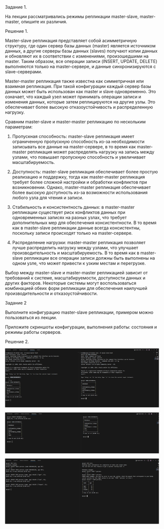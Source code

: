 Задание 1.

На лекции рассматривались режимы репликации master-slave, master-master, опишите их различия.

Решение 1.

Master-slave репликация представляет собой асимметричную структуру, где один сервер базы данных (master) является источником данных, а другие серверы базы данных (slaves) получают копии данных и обновляют их в соответствии с изменениями, произошедшими на master. Таким образом, все операции записи (INSERT, UPDATE, DELETE) выполняются только на master-сервере, и данные синхронизируются с slave-серверами.

Master-master репликация также известна как симметричная или взаимная репликация. При такой конфигурации каждый сервер базы данных может быть использован как master и slave одновременно. Это означает, что каждый узел может принимать операции записи и изменения данных, которые затем реплицируются на другие узлы. Это обеспечивает более высокую отказоустойчивость и распределенную нагрузку.

Сравним master-slave и master-master репликацию по нескольким параметрам:

1. Пропускная способность: master-slave репликация имеет ограниченную пропускную способность из-за необходимости записывать все данные на master-сервере, в то время как master-master репликация может распределять нагрузку на запись между узлами, что повышает пропускную способность и увеличивает масштабируемость.

2. Доступность: master-slave репликация обеспечивает более простую реализацию и поддержку, тогда как master-master репликация требует более сложной настройки и обработки конфликтов при возникновении. Однако, master-master репликация обеспечивает более высокую доступность из-за возможности использования любого узла для чтения и записи.

3. Стабильность и консистентность данных: в master-master репликации существует риск конфликтов данных при одновременных записях на разных узлах, что требует дополнительных мер для обеспечения консистентности. В то время как в master-slave репликации данные всегда консистентны, поскольку записи происходят только на master-сервере.

4. Распределение нагрузки: master-master репликация позволяет лучше распределить нагрузку между узлами, что улучшает производительность и масштабируемость. В то время как в master-slave репликации все операции записи должны быть выполнены на одном узле, что может привести к узким местам и перегрузке.

Выбор между master-slave и master-master репликацией зависит от требований к системе, масштабируемости, доступности данных и других факторов. Некоторые системы могут воспользоваться комбинацией обеих форм репликации для обеспечения наилучшей производительности и отказоустойчивости.



Задание 2

Выполните конфигурацию master-slave репликации, примером можно пользоваться из лекции.

Приложите скриншоты конфигурации, выполнения работы: состояния и режимы работы серверов.


Решение 2.

![alt text](https://github.com/mezhibo/Replicatcia/blob/34490b0dc1df2179347a4ced8e086db61fbd04de/IMG/2.jpg)


![alt text](https://github.com/mezhibo/Replicatcia/blob/34490b0dc1df2179347a4ced8e086db61fbd04de/IMG/3.jpg)


![alt text](https://github.com/mezhibo/Replicatcia/blob/34490b0dc1df2179347a4ced8e086db61fbd04de/IMG/4.jpg)

